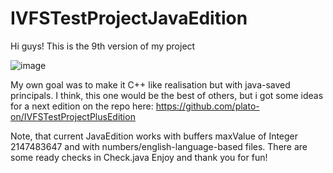 # IVFSTestProjectJavaEdition
Hi guys!
This is the 9th version of my project

![image](https://user-images.githubusercontent.com/78474479/174486481-f2e9008a-7a16-486a-82b3-654190407e9d.png)

My own goal was to make it C++ like realisation but with java-saved principals.
I think, this one would be the best of others, but i got some ideas for a next edition on the repo here:
https://github.com/plato-on/IVFSTestProjectPlusEdition

Note, that current JavaEdition works with buffers maxValue of Integer 2147483647 and with numbers/english-language-based files.
There are some ready checks in Check.java
Enjoy and thank you for fun!
